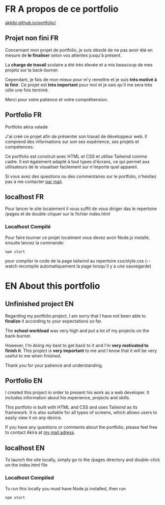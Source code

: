 # FR A propos de ce portfolio

[akkibi.github.io/portfolio/](https://akkibi.github.io/portfolio/pages/index.html)

## Projet non fini FR

Concernant mon projet de portfolio, je suis désolé de ne pas avoir été en mesure de **le finaliser** selon vos attentes jusqu'à présent.

La **charge de travail** scolaire a été très élevée et a mis beaucoup de mes projets sur la back-burner.

Cependant, je fais de mon mieux pour m'y remettre et je suis **très motivé à le finir**. Ce projet est **très important** pour moi et je sais qu'il me sera très utile une fois terminé.

Merci pour votre patience et votre compréhension.

## Portfolio FR

Portfolio akira valade

J'ai créé ce projet afin de présenter son travail de développeur web. Il comprend des informations sur son ses expérience, ses projets et compétences.

Ce portfolio est construit avec HTML et CSS et utilise Tailwind comme cadre. Il est également adapté à tout types d'écrans, ce qui permet aux utilisateurs de le visualiser facilement sur n'importe quel appareil.

Si vous avez des questions ou des commentaires sur le portfolio, n'hésitez pas à me contacter [par mail](akiravalade@gmail.com).

## localhost FR

Pour lancer le site localement il vous suffit de vous diriger das le repertoire /pages et de double-cliquer sur le fichier index.html

### Localhost Compilé

Pour faire tourner ce projet localment vous devez avoir Node.js installé, ensuite lancez la commande:

```
npm start
```

pour compiler le code de la page tailwind au repertoire css/style.css (--watch recompile automatiquement la page lorsqu'il y a une sauvegarde)

# EN About this portfolio

## Unfinished project EN

Regarding my portfolio project, I am sorry that I have not been able to **finalize** it according to your expectations so far.

The **school workload** was very high and put a lot of my projects on the back-burner.

However, I'm doing my best to get back to it and I'm **very motivated to finish it**. This project is **very important** to me and I know that it will be very useful to me when finished.

Thank you for your patience and understanding.

## Portfolio EN

I created this project in order to present his work as a web developer. It includes information about his experience, projects and skills.

This portfolio is built with HTML and CSS and uses Tailwind as its framework. It is also suitable for all types of screens, which allows users to easily view it on any device.

If you have any questions or comments about the portfolio, please feel free to contact Akira at [my mail adress](akiravalade@gmail.com).

## localhost EN

To launch the site locally, simply go to the /pages directory and double-click on the index.html file

### Localhost Compiled

To run this locally you must have Node.js installed, then run

```
npm start
```
